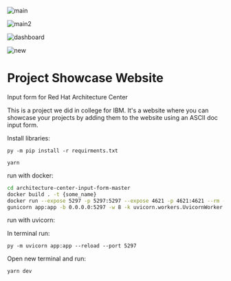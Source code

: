 
![main](https://github.com/MauvG/Project-Showcase-Website/assets/98029535/dc4b391b-b0ff-456c-b065-d427af7aa960)  

![main2](https://github.com/MauvG/Project-Showcase-Website/assets/98029535/43009a14-0469-4f1f-afeb-158ffd395d04)

![dashboard](https://github.com/MauvG/Project-Showcase-Website/assets/98029535/c5099964-0a98-476d-8558-5febb070e5ed)

![new](https://github.com/MauvG/Project-Showcase-Website/assets/98029535/4763fdfd-0e92-4461-b069-3825529136e3)

# Project Showcase Website

Input form for Red Hat Architecture Center

This is a project we did in college for IBM.
It's a website where you can showcase your projects by adding them to the website using an ASCII doc input form.

Install libraries:

```
py -m pip install -r requirments.txt
```

```
yarn
```

run with docker:

```bash
cd architecture-center-input-form-master
docker build . -t {some_name}
docker run --expose 5297 -p 5297:5297 --expose 4621 -p 4621:4621 --rm -it {some_name}:latest
gunicorn app:app -b 0.0.0.0:5297 -w 8 -k uvicorn.workers.UvicornWorker & yarn dev
```

run with uvicorn:

In terminal run:

```
py -m uvicorn app:app --reload --port 5297
```

Open new terminal and run:

```
yarn dev
```
